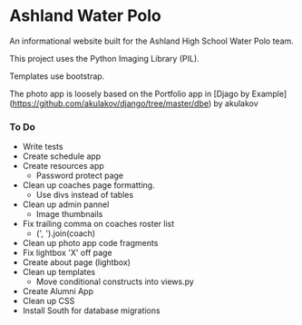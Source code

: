 # Ashland Water Polo

An informational website built for the Ashland High School Water Polo team.

This project uses the Python Imaging Library (PIL). 

Templates use bootstrap. 

The photo app is loosely based on the Portfolio app in [Djago by Example]
    (https://github.com/akulakov/django/tree/master/dbe) by akulakov


### To Do
*   Write tests
*   Create schedule app
*   Create resources app
    *   Password protect page
*   Clean up coaches page formatting. 
    *   Use divs instead of tables
*   Clean up admin pannel 
    *   Image thumbnails
*   Fix trailing comma on coaches roster list
    *   (', ').join(coach)
*   Clean up photo app code fragments
*   Fix lightbox 'X' off page
*   Create about page (lightbox)
*   Clean up templates
    *   Move conditional constructs into views.py
*   Create Alumni App
*   Clean up CSS
*   Install South for database migrations
